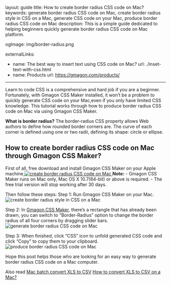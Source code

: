 layout: guide
title: How to create border radius CSS code on Mac?  
keywords: generate border radius CSS code on Mac, create border radius style in CSS on a Mac, generate CSS code on your Mac, produce border radius CSS code on Mac
description: This is a simple guide dedicated to helping beginners quickly generate border radius CSS code on Mac platform. 

ogImage: img/border-radius.png

externalLinks:
- name: The best way to insert text using CSS code on Mac?
  url: ./inset-text-with-css.html
- name: Products
  url:  https://gmagon.com/products/
---

Learn to code CSS is a comprehensive and hard job if you are a beginner. Fortunately, with Gmagon CSS Maker installed, it won’t be a problem to quickly generate CSS code on your Mac,even if you only have limited CSS knowledge. This tutorial works through how to produce border radius CSS code on Mac via using Gmagon CSS Maker.

<strong>What is border radius?</strong>
The border-radius CSS property allows Web authors to define how rounded border corners are. The curve of each corner is defined using one or two radii, defining its shape: circle or ellipse.
<h2>How to create border radius CSS code on Mac through Gmagon CSS Maker?</h2>
First of all, free download and install Gmagon CSS Maker on your Apple machine<a href="https://gmagon.com/products/store/gmagon_css_maker/" target="_blank" rel="noopener">
<img title="gmagon css maker on mac" src="https://gmagon.com/asset/images/free-download.png" alt="create border radius CSS code on Mac" /> </a>
<strong>Note:</strong>
- Gmagon CSS Maker runs on Mac only, Mac OS X 10.7(64-bit) or above is required.
- The free trial version will stop working after 30 days.

Then follow these steps:
Step 1: Run Gmagon CSS Maker on your Mac.
<img src="https://gmagon.com/guide/img/css-maker-mac.png" alt="create border radius style in CSS on a Mac" />

Step 2: In <a href="https://gmagon.com/products/store/gmagon_css_maker/" target="_blank" rel="noopener">Gmagon CSS Maker</a>, there’s a rectangle that has already been drawn, you can switch to “Border-Radius” option to change the border radius of all four corners by dragging slider bars.
<img src="https://gmagon.com/guide/img/border-radius.png" alt="generate border radius CSS code on Mac" />

Step 3: When finished, click “CSS” icon to unfold generated CSS code and click “Copy” to copy them to your clipboard.
<img src="https://gmagon.com/guide/img/css-maker-copy.png" alt="produce border radius CSS code on Mac" />

Hope this post helps those who are looking for an easy way to generate border radius CSS code on a Mac computer.

Also read
<a href="https://gmagon.com/guide/mac-batch-convert-xls-to-csv.html" target="_blank" rel="noopener">Mac batch convert XLS to CSV</a>
<a href="https://gmagon.com/guide/convert-xls-to-csv-on-mac.html" target="_blank" rel="noopener">How to convert XLS to CSV on a Mac?</a>
